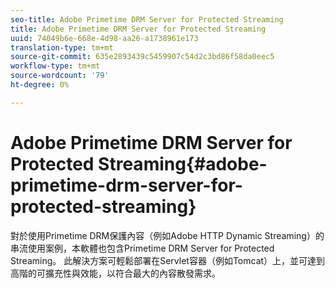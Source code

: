 ```yaml
---
seo-title: Adobe Primetime DRM Server for Protected Streaming
title: Adobe Primetime DRM Server for Protected Streaming
uuid: 74049b6e-668e-4d98-aa26-a1738961e173
translation-type: tm+mt
source-git-commit: 635e2893439c5459907c54d2c3bd86f58da0eec5
workflow-type: tm+mt
source-wordcount: '79'
ht-degree: 0%

---
```



# Adobe Primetime DRM Server for Protected Streaming{#adobe-primetime-drm-server-for-protected-streaming}

對於使用Primetime DRM保護內容（例如Adobe HTTP Dynamic Streaming）的串流使用案例，本軟體也包含Primetime DRM Server for Protected Streaming。 此解決方案可輕鬆部署在Servlet容器（例如Tomcat）上，並可達到高階的可擴充性與效能，以符合最大的內容散發需求。